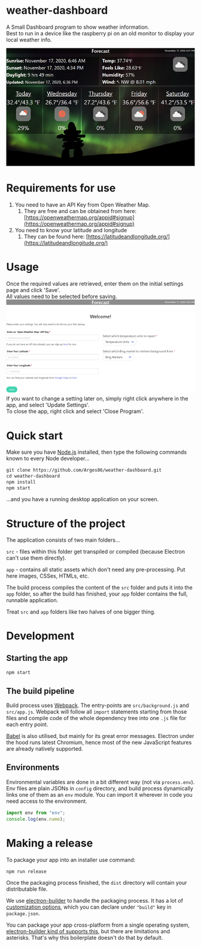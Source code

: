 # weather-dashboard

A Small Dashboard program to show weather information.   
Best to run in a device like the raspberry pi on an old monitor to display your local weather info.

![app](screenshots/forecast.png)

# Requirements for use
1. You need to have an API Key from Open Weather Map.
   1. They are free and can be obtained from here: [https://openweathermap.org/appid#signup](https://openweathermap.org/appid#signup)
1. You need to know your latitude and longitude
   1. They can be found here: [https://latitudeandlongitude.org/](https://latitudeandlongitude.org/)

# Usage
Once the required values are retrieved, enter them on the initial settings page and click 'Save'.   
All values need to be selected before saving.   
![settings](screenshots/settings.png)   
If you want to change a setting later on, simply right click anywhere in the app, and select 'Update Settings'.   
To close the app, right click and select 'Close Program'.   

# Quick start

Make sure you have [Node.js](https://nodejs.org) installed, then type the following commands known to every Node developer...
```
git clone https://github.com/Arges86/weather-dashboard.git
cd weather-dashboard
npm install
npm start
```
...and you have a running desktop application on your screen.

# Structure of the project

The application consists of two main folders...

`src` - files within this folder get transpiled or compiled (because Electron can't use them directly).

`app` - contains all static assets which don't need any pre-processing. Put here images, CSSes, HTMLs, etc.

The build process compiles the content of the `src` folder and puts it into the `app` folder, so after the build has finished, your `app` folder contains the full, runnable application.

Treat `src` and `app` folders like two halves of one bigger thing.

# Development

## Starting the app

```
npm start
```

## The build pipeline

Build process uses [Webpack](https://webpack.js.org/). The entry-points are `src/background.js` and `src/app.js`. Webpack will follow all `import` statements starting from those files and compile code of the whole dependency tree into one `.js` file for each entry point.

[Babel](http://babeljs.io/) is also utilised, but mainly for its great error messages. Electron under the hood runs latest Chromium, hence most of the new JavaScript features are already natively supported.

## Environments

Environmental variables are done in a bit different way (not via `process.env`). Env files are plain JSONs in `config` directory, and build process dynamically links one of them as an `env` module. You can import it wherever in code you need access to the environment.
```js
import env from "env";
console.log(env.name);
```

# Making a release

To package your app into an installer use command:
```
npm run release
```

Once the packaging process finished, the `dist` directory will contain your distributable file.

We use [electron-builder](https://github.com/electron-userland/electron-builder) to handle the packaging process. It has a lot of [customization options](https://www.electron.build/configuration/configuration), which you can declare under `"build"` key in `package.json`.

You can package your app cross-platform from a single operating system, [electron-builder kind of supports this](https://www.electron.build/multi-platform-build), but there are limitations and asterisks. That's why this boilerplate doesn't do that by default.
